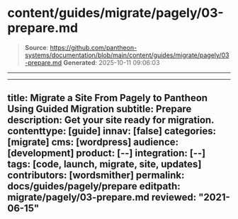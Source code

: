 # content/guides/migrate/pagely/03-prepare.md

> **Source**: https://github.com/pantheon-systems/documentation/blob/main/content/guides/migrate/pagely/03-prepare.md
> **Generated**: 2025-10-11 09:06:03

---

---
title: Migrate a Site From Pagely to Pantheon Using Guided Migration
subtitle: Prepare
description: Get your site ready for migration.
contenttype: [guide]
innav: [false]
categories: [migrate]
cms: [wordpress]
audience: [development]
product: [--]
integration: [--]
tags: [code, launch, migrate, site, updates]
contributors: [wordsmither]
permalink: docs/guides/pagely/prepare
editpath: migrate/pagely/03-prepare.md
reviewed: "2021-06-15"
---

<Partial file="migrate/prepare.md" />